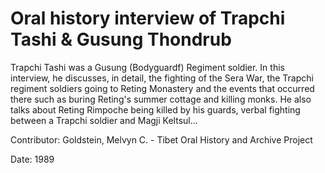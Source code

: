 # Oral history interview of Trapchi Tashi & Gusung Thondrub  
Trapchi Tashi was a Gusung (Bodyguardf) Regiment soldier. In this interview, he discusses, in detail, the fighting of the Sera War, the Trapchi regiment soldiers going to Reting Monastery and the events that occurred there such as buring Reting's summer cottage and killing monks. He also talks about Reting Rimpoche being killed by his guards, verbal fighting between a Trapchi soldier and Magji Keltsul... 

Contributor: Goldstein, Melvyn C. - Tibet Oral History and Archive Project  

Date:
1989  

